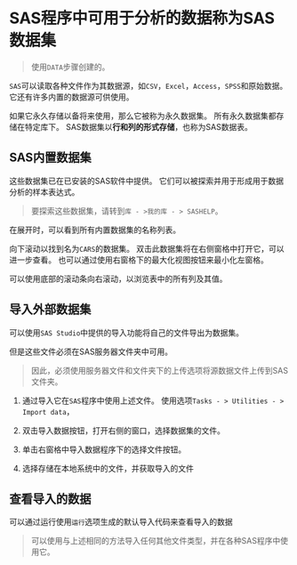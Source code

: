 SAS程序中可用于分析的数据称为SAS数据集
===============

> 使用`DATA`步骤创建的。

`SAS`可以读取各种文件作为其数据源，如`CSV`，`Excel`，`Access`，`SPSS`和原始数据。
它还有许多内置的数据源可供使用。

如果它永久存储以备将来使用，那么它被称为永久数据集。
所有永久数据集都存储在特定库下。
SAS数据集以**行和列的形式存储**，也称为SAS数据表。

SAS内置数据集
------------

这些数据集已在已安装的SAS软件中提供。
它们可以被探索并用于形成用于数据分析的样本表达式。

> 要探索这些数据集，请转到`库 - >我的库 - > SASHELP`。

在展开时，可以看到所有内置数据集的名称列表。

向下滚动以找到名为`CARS`的数据集。
    双击此数据集将在右侧窗格中打开它，可以进一步查看。
    也可以通过使用右窗格下的最大化视图按钮来最小化左窗格。

可以使用底部的滚动条向右滚动，以浏览表中的所有列及其值。

导入外部数据集
---------------

可以使用`SAS Studio`中提供的导入功能将自己的文件导出为数据集。

但是这些文件必须在SAS服务器文件夹中可用。
> 因此，必须使用服务器文件和文件夹下的上传选项将源数据文件上传到SAS文件夹。

1. 通过导入它在`SAS`程序中使用上述文件。
    使用选项`Tasks - > Utilities - > Import data`，

2. 双击导入数据按钮，打开右侧的窗口，选择数据集的文件。

3. 单击右窗格中导入数据程序下的选择文件按钮。

4. 选择存储在本地系统中的文件，并获取导入的文件

查看导入的数据
--------------

可以通过运行使用`运行`选项生成的默认导入代码来查看导入的数据

> 可以使用与上述相同的方法导入任何其他文件类型，并在各种SAS程序中使用它。